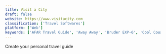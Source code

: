 ```yaml
---
title: Visit a City
draft: false 
website: https://www.visitacity.com
classification: ['Travel Softwares']
platform: ['Web']
keywords: ['AFAR Travel Guide', 'Away Away', 'Bruder EXP-6', 'Cool Cousin', 'Dorsia', 'Festival Mapper', 'Find your best festival', 'Gogobot', 'Hopper Hotels', 'Modern Atlas', 'Nombler', 'Roadtrippers', 'Setmine', 'TourScanner', 'Traveler Buddy', 'Travelistly for Android', 'Tripfix', 'Tripomatic', 'Tripsy', 'Vamos']
---
```

Create your personal travel guide